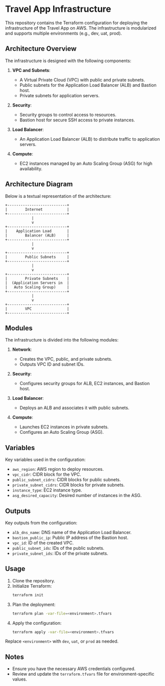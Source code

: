 # Travel App Infrastructure

This repository contains the Terraform configuration for deploying the infrastructure of the Travel App on AWS. The infrastructure is modularized and supports multiple environments (e.g., dev, uat, prod).

## Architecture Overview

The infrastructure is designed with the following components:

1. **VPC and Subnets**:
   - A Virtual Private Cloud (VPC) with public and private subnets.
   - Public subnets for the Application Load Balancer (ALB) and Bastion host.
   - Private subnets for application servers.

2. **Security**:
   - Security groups to control access to resources.
   - Bastion host for secure SSH access to private instances.

3. **Load Balancer**:
   - An Application Load Balancer (ALB) to distribute traffic to application servers.

4. **Compute**:
   - EC2 instances managed by an Auto Scaling Group (ASG) for high availability.

## Architecture Diagram

Below is a textual representation of the architecture:

```
+---------------------------+
|        Internet           |
+---------------------------+
            |
            v
+---------------------------+
|    Application Load       |
|        Balancer (ALB)     |
+---------------------------+
            |
            v
+---------------------------+
|        Public Subnets     |
+---------------------------+
            |
            v
+---------------------------+
|        Private Subnets    |
|  (Application Servers in  |
|   Auto Scaling Group)     |
+---------------------------+
            |
            v
+---------------------------+
|        VPC                |
+---------------------------+
```

## Modules

The infrastructure is divided into the following modules:

1. **Network**:
   - Creates the VPC, public, and private subnets.
   - Outputs VPC ID and subnet IDs.

2. **Security**:
   - Configures security groups for ALB, EC2 instances, and Bastion host.

3. **Load Balancer**:
   - Deploys an ALB and associates it with public subnets.

4. **Compute**:
   - Launches EC2 instances in private subnets.
   - Configures an Auto Scaling Group (ASG).

## Variables

Key variables used in the configuration:

- `aws_region`: AWS region to deploy resources.
- `vpc_cidr`: CIDR block for the VPC.
- `public_subnet_cidrs`: CIDR blocks for public subnets.
- `private_subnet_cidrs`: CIDR blocks for private subnets.
- `instance_type`: EC2 instance type.
- `asg_desired_capacity`: Desired number of instances in the ASG.

## Outputs

Key outputs from the configuration:

- `alb_dns_name`: DNS name of the Application Load Balancer.
- `bastion_public_ip`: Public IP address of the Bastion host.
- `vpc_id`: ID of the created VPC.
- `public_subnet_ids`: IDs of the public subnets.
- `private_subnet_ids`: IDs of the private subnets.

## Usage

1. Clone the repository.
2. Initialize Terraform:
   ```bash
   terraform init
   ```
3. Plan the deployment:
   ```bash
   terraform plan -var-file=<environment>.tfvars
   ```
4. Apply the configuration:
   ```bash
   terraform apply -var-file=<environment>.tfvars
   ```

Replace `<environment>` with `dev`, `uat`, or `prod` as needed.

## Notes

- Ensure you have the necessary AWS credentials configured.
- Review and update the `terraform.tfvars` file for environment-specific values.